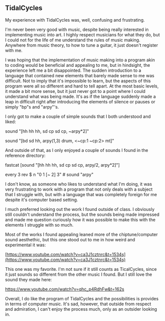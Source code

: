 ## TidalCycles

My experience with TidalCycles was, well, confusing and frustrating. 

I'm never been very good with music, despite being really interested in implementing music into art. I highly respect musicians for what they do, but I could not for the life of me understand the rules of music making. Anywhere from music theory, to how to tune a guitar, it just doesn't register with me.


I was hoping that the implementation of music making into a program akin to coding would be beneficial and appealing to me, but in hindsight, the experience left me a bit disappointed. The sudden introduction to a language that contained new elements that barely made sense to me was difficult. Not to imply that it's impossible to learn, but the aspects of this program were all so different and hard to tell apart. At the most basic levels, it made a bit more sense, but it just never got to a point where I could understand what was being made. It's as if the language suddenly made a leap in difficult right after introducing the elements of silence or pauses or simply "bp"s and "arpy"'s.

I only got to make a couple of simple sounds that I both understood and liked:

sound "[hh hh hh, sd cp sd cp, ~arpy*2]"

sound "[bd sd hh, arpy(1,3) drum, <~cp:1 ~cp:2> mt]"


And outside of that, as I only enjoyed a couple of sounds I found in the reference directory:

fastcat [sound "[hh hh hh, sd cp sd cp, arpy/2, arpy*2]"]

every 3 rev $ n "0 1 [~ 2] 3" # sound "arpy"


I don't know, as someone who likes to understand what I'm doing, it was very frustrating to work with a program that not only deals with a subject that I struggle with, but with a language that was completely foreign for me despite it's computer based setting.

I much preferred looking out the work I found outside of class. I obviously still couldn't understand the process, but the sounds being made impressed and made me question curiously how it was possible to make this with the elements I struggle with so much.

Most of the works I found appealing leaned more of the chiptune/computer sound aesthethic, but this one stood out to me in how weird and experimental it was:

[https://www.youtube.com/watch?v=ca3J1cztnrc&t=1534s](https://www.youtube.com/watch?v=ca3J1cztnrc&t=1534s)

This one was my favorite. I'm not sure if it still counts as TicalCycles, since it just sounds so different
from the other music I found. But I still love the sound they made here:

https://www.youtube.com/watch?v=qhc_p4RdhFw&t=162s

Overall, I do like the program of TidalCycles and the possibilities is provides in terms of computer music. It's sad, however, that outside from respect and admiration, I can't enjoy the process much, only as an outsider looking in.

